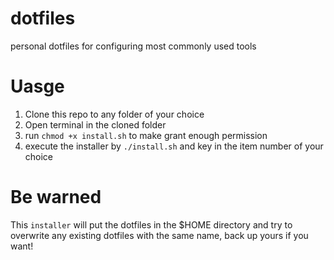# dotfiles
personal dotfiles for configuring most commonly used tools

# Uasge

1. Clone this repo to any folder of your choice
2. Open terminal in the cloned folder
3. run `chmod +x install.sh` to make grant enough permission
4. execute the installer by `./install.sh` and key in the item number of your choice


# Be warned

This `installer` will put the dotfiles in the $HOME directory and try to overwrite any existing dotfiles with the same name, back up yours if you want!
